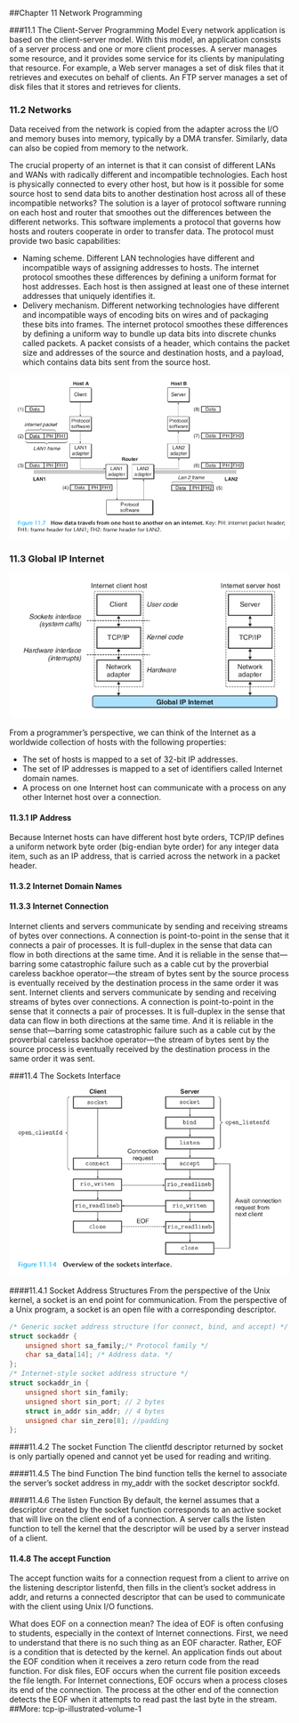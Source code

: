 ##Chapter 11 Network Programming

###11.1 The Client-Server Programming Model
Every network application is based on the client-server model. With this model, an application consists of a server process and one or more client processes. A server manages some resource, and it provides some service for its clients by manipulating that resource. For example, a Web server manages a set of disk files that it retrieves and executes on behalf of clients. An FTP server manages a set of disk files that it stores and retrieves for clients.

### 11.2 Networks
Data received from the network is copied from the adapter across the I/O and memory buses into memory, typically by a DMA transfer. Similarly, data can also be copied from memory to the network.

The crucial property of an internet is that it can consist of different LANs and WANs with radically different and incompatible technologies. Each host is physically connected to every other host, but how is it possible for some source host to send data bits to another destination host across all of these incompatible networks?
The solution is a layer of protocol software running on each host and router that smoothes out the differences between the different networks. This software implements a protocol that governs how hosts and routers cooperate in order to transfer data. The protocol must provide two basic capabilities:

- Naming scheme. Different LAN technologies have different and incompatible ways of assigning addresses to hosts. The internet protocol smoothes these differences by defining a uniform format for host addresses. Each host is then assigned at least one of these internet addresses that uniquely identifies it.
- Delivery mechanism. Different networking technologies have different and incompatible ways of encoding bits on wires and of packaging these bits into frames. The internet protocol smoothes these differences by defining a uniform way to bundle up data bits into discrete chunks called packets. A packet consists of a header, which contains the packet size and addresses of the source and destination hosts, and a payload, which contains data bits sent from the source host.

![How data travels from one host to another on an internet](transfer.png)

### 11.3 Global IP Internet
![Organization of an Internet application](organization.png)
 
From a programmer’s perspective, we can think of the Internet as a worldwide collection of hosts with the following properties:

- The set of hosts is mapped to a set of 32-bit IP addresses.
- The set of IP addresses is mapped to a set of identifiers called Internet domain names.
- A process on one Internet host can communicate with a process on any other Internet host over a connection.

#### 11.3.1 IP Address
Because Internet hosts can have different host byte orders, TCP/IP defines a uniform network byte order (big-endian byte order) for any integer data item, such as an IP address, that is carried across the network in a packet header.

#### 11.3.2 Internet Domain Names

#### 11.3.3 Internet Connection

Internet clients and servers communicate by sending and receiving streams of bytes over connections. A connection is point-to-point in the sense that it connects a pair of processes. It is full-duplex in the sense that data can flow in both directions at the same time. And it is reliable in the sense that—barring some catastrophic failure such as a cable cut by the proverbial careless backhoe operator—the stream of bytes sent by the source process is eventually received by the destination process in the same order it was sent.
Internet clients and servers communicate by sending and receiving streams of bytes over connections. A connection is point-to-point in the sense that it connects a pair of processes. It is full-duplex in the sense that data can flow in both directions at the same time. And it is reliable in the sense that—barring some catastrophic failure such as a cable cut by the proverbial careless backhoe operator—the stream of bytes sent by the source process is eventually received by the destination process in the same order it was sent.

###11.4 The Sockets Interface
![overview](socket_overview.png)

####11.4.1 Socket Address Structures
From the perspective of the Unix kernel, a socket is an end point for communication. From the perspective of a Unix program, a socket is an open file with a corresponding descriptor.

```c
/* Generic socket address structure (for connect, bind, and accept) */
struct sockaddr {
    unsigned short sa_family;/* Protocol family */
    char sa_data[14]; /* Address data. */
};
/* Internet-style socket address structure */
struct sockaddr_in {
    unsigned short sin_family;
    unsigned short sin_port; // 2 bytes
    struct in_addr sin_addr; // 4 bytes
    unsigned char sin_zero[8]; //padding
};
```

####11.4.2 The socket Function
The clientfd descriptor returned by socket is only partially opened and cannot yet be used for reading and writing.

####11.4.5 The bind Function
The bind function tells the kernel to associate the server’s socket address in my_addr with the socket descriptor sockfd.

####11.4.6 The listen Function
By default, the kernel assumes that a descriptor created by the socket function corresponds to an active socket that will live on the client end of a connection. A server calls the listen function to tell the kernel that the descriptor will be used by a server instead of a client.

#### 11.4.8 The accept Function
The accept function waits for a connection request from a client to arrive on the listening descriptor listenfd, then fills in the client’s socket address in addr, and returns a connected descriptor that can be used to communicate with the client using Unix I/O functions.


What does EOF on a connection mean? The idea of EOF is often confusing to students, especially in the context of Internet connections. First, we need to understand that there is no such thing as an EOF character. Rather, EOF is a condition that is detected by the kernel. An application finds out about the EOF condition when it receives a zero return code from the read function. For disk files, EOF occurs when the current file position exceeds the file length. For Internet connections, EOF occurs when a process closes its end of the connection. The process at the other end of the connection detects the EOF when it attempts to read past the last byte in the stream.
##More: tcp-ip-illustrated-volume-1

